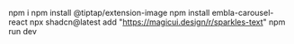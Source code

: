 
npm i
npm install @tiptap/extension-image
npm install embla-carousel-react
npx shadcn@latest add "https://magicui.design/r/sparkles-text"
npm run dev